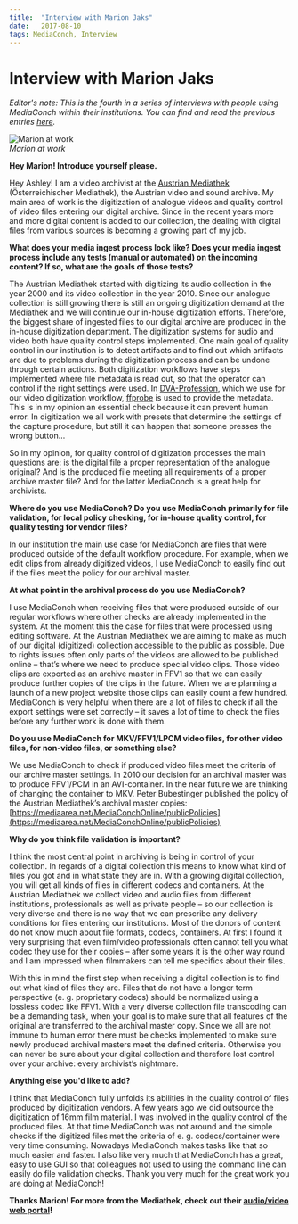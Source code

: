 ```yaml
---
title:  "Interview with Marion Jaks"
date:   2017-08-10
tags: MediaConch, Interview
---
```


# Interview with Marion Jaks

*Editor's note: This is the fourth in a series of interviews with people using MediaConch within their institutions. You can find and read the previous entries [here](https://mediaarea.net/blog/interview).*

![Marion at work](/bundles/mediaconch/img/marion.jpg)  
*Marion at work*

**Hey Marion! Introduce yourself please.**  

Hey Ashley! I am a video archivist at the [Austrian Mediathek](https://www.mediathek.at/) (Österreichischer Mediathek), the Austrian video and sound archive. My main area of work is the digitization of analogue videos and quality control of video files entering our digital archive. Since in the recent years more and more digital content is added to our collection, the dealing with digital files from various sources is becoming a growing part of my job.

**What does your media ingest process look like? Does your media ingest process include any tests (manual or automated) on the incoming content? If so, what are the goals of those tests?**  

The Austrian Mediathek started with digitizing its audio collection in the year 2000 and its video collection in the year 2010. Since our analogue collection is still growing there is still an ongoing digitization demand at the Mediathek and we will continue our in-house digitization efforts. Therefore, the biggest share of ingested files to our digital archive are produced in the in-house digitization department. The digitization systems for audio and video both have quality control steps implemented. One main goal of quality control in our institution is to detect artifacts and to find out which artifacts are due to problems during the digitization process and can be undone through certain actions. Both digitization workflows have steps implemented where file metadata is read out, so that the operator can control if the right settings were used. In [DVA-Profession](https://www.mediathek.at/digitalisierung/dva-profession-engl/), which we use for our video digitization workflow, [ffprobe](https://ffmpeg.org/ffprobe.html) is used to provide the metadata. This is in my opinion an essential check because it can prevent human error. In digitization we all work with presets that determine the settings of the capture procedure, but still it can happen that someone presses the wrong button…

So in my opinion, for quality control of digitization processes the main questions are: is the digital file a proper representation of the analogue original? And is the produced file meeting all requirements of a proper archive master file? And for the latter MediaConch is a great help for archivists.

**Where do you use MediaConch? Do you use MediaConch primarily for file validation, for local policy checking, for in-house quality control, for quality testing for vendor files?**  

 In our institution the main use case for MediaConch are files that were produced outside of the default workflow procedure. For example, when we edit clips from already digitized videos, I use MediaConch to easily find out if the files meet the policy for our archival master.

**At what point in the archival process do you use MediaConch?**  

I use MediaConch when receiving files that were produced outside of our regular workflows where other checks are already implemented in the system. At the moment this the case for files that were processed using editing software. At the Austrian Mediathek we are aiming to make as much of our digital (digitized) collection accessible to the public as possible. Due to rights issues often only parts of the videos are allowed to be published online – that’s where we need to produce special video clips. Those video clips are exported as an archive master in FFV1 so that we can easily produce further copies of the clips in the future. When we are planning a launch of a new project website those clips can easily count a few hundred. MediaConch is very helpful when there are a lot of files to check if all the export settings were set correctly – it saves a lot of time to check the files before any further work is done with them.

**Do you use MediaConch for MKV/FFV1/LPCM video files, for other video files, for non-video files, or something else?**  

We use MediaConch to check if produced video files meet the criteria of our archive master settings. In 2010 our decision for an archival master was to produce FFV1/PCM in an AVI-container. In the near future we are thinking of changing the container to MKV. Peter Bubestinger published the policy of the Austrian Mediathek’s archival master copies: [https://mediaarea.net/MediaConchOnline/publicPolicies](https://mediaarea.net/MediaConchOnline/publicPolicies)

**Why do you think file validation is important?**  

I think the most central point in archiving is being in control of your collection. In regards of a digital collection this means to know what kind of files you got and in what state they are in. With a growing digital collection, you will get all kinds of files in different codecs and containers. At the Austrian Mediathek we collect video and audio files from different institutions, professionals as well as private people – so our collection is very diverse and there is no way that we can prescribe any delivery conditions for files entering our institutions. Most of the donors of content do not know much about file formats, codecs, containers. At first I found it very surprising that even film/video professionals often cannot tell you what codec they use for their copies – after some years it is the other way round and I am impressed when filmmakers can tell me specifics about their files.

With this in mind the first step when receiving a digital collection is to find out what kind of files they are. Files that do not have a longer term perspective (e. g. proprietary codecs) should be normalized using a lossless codec like FFV1. With a very diverse collection file transcoding can be a demanding task, when your goal is to make sure that all features of the original are transferred to the archival master copy. Since we all are not immune to human error there must be checks implemented to make sure newly produced archival masters meet the defined criteria. Otherwise you can never be sure about your digital collection and therefore lost control over your archive: every archivist’s nightmare.

**Anything else you'd like to add?**  

I think that MediaConch fully unfolds its abilities in the quality control of files produced by digitization vendors. A few years ago we did outsource the digitization of 16mm film material. I was involved in the quality control of the produced files. At that time MediaConch was not around and the simple checks if the digitized files met the criteria of e. g. codecs/container were very time consuming. Nowadays MediaConch makes tasks like that so much easier and faster. I also like very much that MediaConch has a great, easy to use GUI so that colleagues not used to using the command line can easily do file validation checks. Thank you very much for the great work you are doing at MediaConch!

**Thanks Marion! For more from the Mediathek, check out their [audio/video web portal](https://www.mediathek.at/portalsuche/)!**
